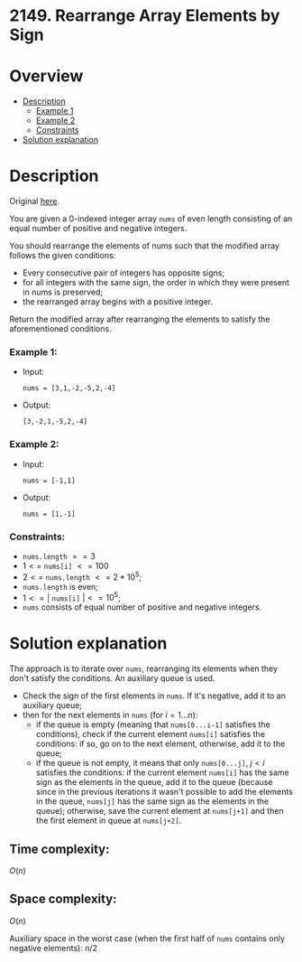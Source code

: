 # 2149. Rearrange Array Elements by Sign

# Overview
- [Description](#description)
  - [Example 1](#example-1)
  - [Example 2](#example-2)
  - [Constraints](#constraints)
- [Solution explanation](#solution-explanation)

# Description
Original [here](https://leetcode.com/problems/rearrange-array-elements-by-sign/description/).

You are given a 0-indexed integer array `nums` of even length consisting of an equal number of positive and negative integers.

You should rearrange the elements of nums such that the modified array follows the given conditions:

- Every consecutive pair of integers has opposite signs;
- for all integers with the same sign, the order in which they were present in nums is preserved;
- the rearranged array begins with a positive integer.

Return the modified array after rearranging the elements to satisfy the aforementioned conditions.

### Example 1:
- Input:
  ```
  nums = [3,1,-2,-5,2,-4]
  ```
  
- Output:
  ```
  [3,-2,1,-5,2,-4]
  ```

### Example 2:
- Input:
  ```
  nums = [-1,1]
  ```
  
- Output:
  ```
  nums = [1,-1]
  ```

### Constraints:
- `nums.length` $== 3$
- $1 <=$ `nums[i]` $<= 100$
- $2 <=$ `nums.length` $<= 2 * 10^5$;
- `nums.length` is even;
- $1 <= |$ `nums[i]` $| <= 10^5$;
- `nums` consists of equal number of positive and negative integers.

# Solution explanation
The approach is to iterate over `nums`, rearranging its elements when they don't satisfy the conditions. An auxiliary queue is used.

- Check the sign of the first elements in `nums`.  If it's negative, add it to an auxiliary queue;
- then for the next elements in `nums` (for $i=1 \dots n$):
    - if the queue is empty (meaning that `nums[0...i-1]` satisfies the conditions), check if the current element `nums[i]` satisfies the conditions: if so, go on to the next element, otherwise, add it to the queue;
    - if the queue is not empty, it means that only `nums[0...j]`, $j<i$ satisfies the conditions: if the current element `nums[i]` has the same sign as the elements in the queue, add it to the queue (because since in the previous iterations it wasn't possible to add the elements in the queue, `nums[j]` has the same sign as the elements in the queue); otherwise, save the current element at `nums[j+1]` and then the first element in queue at `nums[j+2]`.

## Time complexity:
$O(n)$
## Space complexity:
$O(n)$

Auxiliary space in the worst case (when the first half of `nums` contains only negative elements): $n/2$
